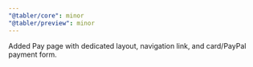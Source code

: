 ```yaml
---
"@tabler/core": minor
"@tabler/preview": minor
---
```


Added Pay page with dedicated layout, navigation link, and card/PayPal payment form.

